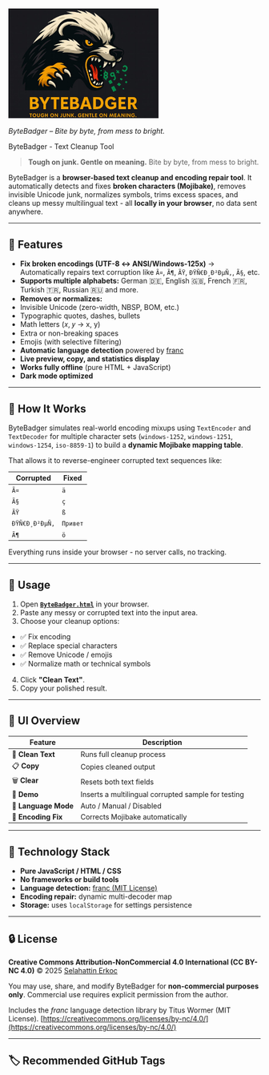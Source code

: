 # <p align="center">
  <img src="https://raw.githubusercontent.com/habanada/ByteBadger/refs/heads/main/bytebadger.jpg" 
       alt="ByteBadger Logo" width="300">
</p>   <em>ByteBadger – Bite by byte, from mess to bright.</em>

<p align="center">

</p>
 ByteBadger - Text Cleanup Tool

> **Tough on junk. Gentle on meaning.** 
> Bite by byte, from mess to bright.

ByteBadger is a **browser-based text cleanup and encoding repair tool**. 
It automatically detects and fixes **broken characters (Mojibake)**, 
removes invisible Unicode junk, normalizes symbols, trims excess spaces, 
and cleans up messy multilingual text - all **locally in your browser**, no data sent anywhere.

---

## 🚀 Features

- **Fix broken encodings (UTF-8 ↔ ANSI/Windows-125x)** 
 → Automatically repairs text corruption like `Ã¤`, `Ã¶`, `ÃŸ`, `ÐŸÑ€Ð¸Ð²ÐµÑ‚`, `Ã§`, etc. 
- **Supports multiple alphabets:** 
 German 🇩🇪, English 🇬🇧, French 🇫🇷, Turkish 🇹🇷, Russian 🇷🇺 and more. 
- **Removes or normalizes:**
 - Invisible Unicode (zero-width, NBSP, BOM, etc.)
 - Typographic quotes, dashes, bullets
 - Math letters (𝑥, 𝑦 → x, y)
 - Extra or non-breaking spaces
 - Emojis (with selective filtering)
- **Automatic language detection** powered by [franc](https://github.com/wooorm/franc)
- **Live preview, copy, and statistics display**
- **Works fully offline** (pure HTML + JavaScript)
- **Dark mode optimized**

---

## 🧠 How It Works

ByteBadger simulates real-world encoding mixups using `TextEncoder` and `TextDecoder`
for multiple character sets (`windows-1252`, `windows-1251`, `windows-1254`, `iso-8859-1`)
to build a **dynamic Mojibake mapping table**.

That allows it to reverse-engineer corrupted text sequences like:

| Corrupted | Fixed |
|------------|--------|
| `Ã¤` | `ä` |
| `Ã§` | `ç` |
| `ÃŸ` | `ß` |
| `ÐŸÑ€Ð¸Ð²ÐµÑ‚` | `Привет` |
| `Ã¶` | `ö` |

Everything runs inside your browser - no server calls, no tracking.

---

## 🧩 Usage

1. Open **[`ByteBadger.html`](./ByteBadger.html)** in your browser. 
2. Paste any messy or corrupted text into the input area. 
3. Choose your cleanup options:
 - ✅ Fix encoding
 - ✅ Replace special characters
 - ✅ Remove Unicode / emojis
 - ✅ Normalize math or technical symbols
4. Click **"Clean Text"**.
5. Copy your polished result.

---

## 📸 UI Overview

| Feature | Description |
|----------|--------------|
| 🧹 **Clean Text** | Runs full cleanup process |
| 📋 **Copy** | Copies cleaned output |
| 🗑 **Clear** | Resets both text fields |
| 🧪 **Demo** | Inserts a multilingual corrupted sample for testing |
| 🧠 **Language Mode** | Auto / Manual / Disabled |
| 🐍 **Encoding Fix** | Corrects Mojibake automatically |

---

## 🧱 Technology Stack

- **Pure JavaScript / HTML / CSS**
- **No frameworks or build tools**
- **Language detection:** [franc (MIT License)](https://github.com/wooorm/franc)
- **Encoding repair:** dynamic multi-decoder map
- **Storage:** uses `localStorage` for settings persistence

---

## 🔒 License

**Creative Commons Attribution-NonCommercial 4.0 International (CC BY-NC 4.0)** 
© 2025 [Selahattin Erkoc](https://github.com/habanada)

You may use, share, and modify ByteBadger for **non-commercial purposes only**. 
Commercial use requires explicit permission from the author.

Includes the *franc* language detection library by Titus Wormer (MIT License). 
[https://creativecommons.org/licenses/by-nc/4.0/](https://creativecommons.org/licenses/by-nc/4.0/)

---

## 🏷 Recommended GitHub Tags

